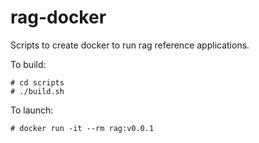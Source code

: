 # rag-docker

Scripts to create docker to run rag reference applications.

To build:
```
# cd scripts
# ./build.sh
```

To launch:

```
# docker run -it --rm rag:v0.0.1
```
